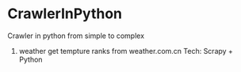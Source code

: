 # CrawlerInPython
Crawler in python from simple to complex
1. weather
get tempture ranks from weather.com.cn
Tech: Scrapy + Python
